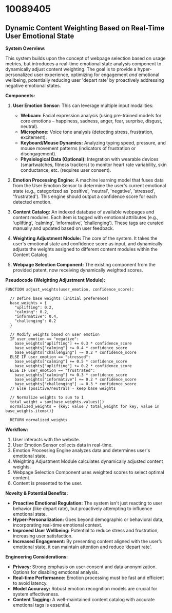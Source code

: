# 10089405

## Dynamic Content Weighting Based on Real-Time User Emotional State

**System Overview:**

This system builds upon the concept of webpage selection based on usage metrics, but introduces a real-time emotional state analysis component to dynamically adjust content weighting. The goal is to provide a hyper-personalized user experience, optimizing for engagement *and* emotional wellbeing, potentially reducing user 'depart rate' by proactively addressing negative emotional states.

**Components:**

1.  **User Emotion Sensor:** This can leverage multiple input modalities:
    *   **Webcam:** Facial expression analysis (using pre-trained models for core emotions – happiness, sadness, anger, fear, surprise, disgust, neutral).
    *   **Microphone:** Voice tone analysis (detecting stress, frustration, excitement).
    *   **Keyboard/Mouse Dynamics:** Analyzing typing speed, pressure, and mouse movement patterns (indicators of frustration or disengagement).
    *   **Physiological Data (Optional):** Integration with wearable devices (smartwatches, fitness trackers) to monitor heart rate variability, skin conductance, etc. (requires user consent).

2.  **Emotion Processing Engine:**  A machine learning model that fuses data from the User Emotion Sensor to determine the user's current emotional state (e.g., categorized as 'positive', 'neutral', 'negative', 'stressed', 'frustrated').  This engine should output a confidence score for each detected emotion.

3.  **Content Catalog:** An indexed database of available webpages and content modules. Each item is tagged with emotional attributes (e.g., ‘uplifting’, ‘calming’, ‘informative’, ‘challenging’). These tags are curated manually and updated based on user feedback.

4.  **Weighting Adjustment Module:**  The core of the system. It takes the user's emotional state and confidence score as input, and dynamically adjusts the weights assigned to different content modules within the Content Catalog.

5.  **Webpage Selection Component:** The existing component from the provided patent, now receiving dynamically weighted scores.

**Pseudocode (Weighting Adjustment Module):**

```
FUNCTION adjust_weights(user_emotion, confidence_score):

  // Define base weights (initial preference)
  base_weights = {
    "uplifting": 0.2,
    "calming": 0.2,
    "informative": 0.4,
    "challenging": 0.2
  }

  // Modify weights based on user emotion
  IF user_emotion == "negative":
    base_weights["uplifting"] += 0.3 * confidence_score
    base_weights["calming"] += 0.4 * confidence_score
    base_weights["challenging"] -= 0.2 * confidence_score
  ELSE IF user_emotion == "stressed":
    base_weights["calming"] += 0.5 * confidence_score
    base_weights["uplifting"] += 0.2 * confidence_score
  ELSE IF user_emotion == "frustrated":
    base_weights["calming"] += 0.3 * confidence_score
    base_weights["informative"] += 0.2 * confidence_score
    base_weights["challenging"] -= 0.3 * confidence_score
  // Else (positive/neutral) - keep base weights

  // Normalize weights to sum to 1
  total_weight = sum(base_weights.values())
  normalized_weights = {key: value / total_weight for key, value in base_weights.items()}

  RETURN normalized_weights
```

**Workflow:**

1.  User interacts with the website.
2.  User Emotion Sensor collects data in real-time.
3.  Emotion Processing Engine analyzes data and determines user's emotional state.
4.  Weighting Adjustment Module calculates dynamically adjusted content weights.
5.  Webpage Selection Component uses weighted scores to select optimal content.
6.  Content is presented to the user.

**Novelty & Potential Benefits:**

*   **Proactive Emotional Regulation:**  The system isn't just reacting to user behavior (like depart rate), but proactively attempting to influence emotional state.
*   **Hyper-Personalization:** Goes beyond demographic or behavioral data, incorporating real-time emotional context.
*   **Improved User Wellbeing:** Potential to reduce stress and frustration, increasing user satisfaction.
*   **Increased Engagement:**  By presenting content aligned with the user’s emotional state, it can maintain attention and reduce ‘depart rate’.

**Engineering Considerations:**

*   **Privacy:**  Strong emphasis on user consent and data anonymization.  Options for disabling emotional analysis.
*   **Real-time Performance:**  Emotion processing must be fast and efficient to avoid latency.
*   **Model Accuracy:**  Robust emotion recognition models are crucial for system effectiveness.
*   **Content Tagging:**  A well-maintained content catalog with accurate emotional tags is essential.